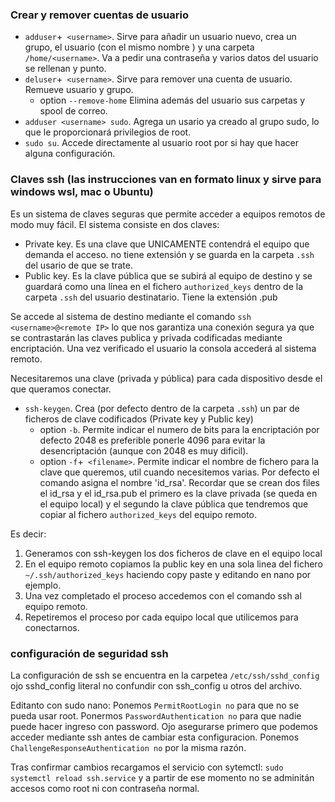 ### Crear y remover cuentas de usuario

* `adduser`+` <username>`. Sirve para añadir un usuario nuevo, crea un grupo, el usuario (con el mismo nombre <username>) y una carpeta `/home/<username>`. Va a pedir una contraseña y varios datos del usuario se rellenan y punto.
* `deluser`+` <username>`. Sirve para remover una cuenta de usuario. Remueve usuario y grupo.
  * option `--remove-home` Elimina además del usuario sus carpetas y spool de correo.
* `adduser <username> sudo`. Agrega un usario ya creado al grupo sudo, lo que le proporcionará privilegios de root.
* `sudo su`. Accede directamente al usuario root por si hay que hacer alguna configuración.

### Claves ssh (las instrucciones van en formato linux y sirve para windows wsl, mac o Ubuntu)

Es un sistema de claves seguras que permite acceder a equipos remotos de modo muy fácil. El sistema consiste en dos claves:

* Private key. Es una clave que UNICAMENTE contendrá el equipo que demanda el acceso. no tiene extensión y se guarda en la carpeta `.ssh` del usario de que se trate.
* Public key. Es la clave pública que se subirá al equipo de destino y se guardará como una línea en el fichero `authorized_keys` dentro de la carpeta `.ssh` del usuario destinatario. Tiene la extensión .pub

Se accede al sistema de destino mediante el comando `ssh <username>@<remote IP>` lo que nos garantiza una conexión segura ya que se contrastarán las claves publica y privada codificadas mediante encriptación. Una vez verificado el usuario la consola accederá al
sistema remoto.

Necesitaremos una clave (privada y pública) para cada dispositivo desde el que queramos conectar.

* `ssh-keygen`. Crea (por defecto dentro de la carpeta `.ssh`) un par de ficheros de clave codificados (Private key y Public key)
  * option `-b`. Permite indicar el numero de bits para la encriptación por defecto 2048 es preferible ponerle 4096 para evitar la desencriptación (aunque con 2048 es muy dificil).
  * option `-f`+` <filename>`. Permite indicar el nombre de fichero para la clave que queremos, util cuando necesitemos varias. Por defecto el comando asigna el nombre 'id_rsa'. Recordar que se crean dos files el id_rsa y el id_rsa.pub el primero es la clave privada (se queda en el equipo local) y el segundo la clave pública que tendremos que copiar al fichero `authorized_keys` del equipo remoto.

Es decir:
1. Generamos con ssh-keygen los dos ficheros de clave en el equipo local
2. En el equipo remoto copiamos la public key en una sola linea del fichero `~/.ssh/authorized_keys` haciendo copy paste y editando en nano por ejemplo.
3. Una vez completado el proceso accedemos con el comando ssh al equipo remoto.
4. Repetiremos el proceso por cada equipo local que utilicemos para conectarnos.

### configuración de seguridad ssh
La configuración de ssh se encuentra en la carpetea `/etc/ssh/sshd_config` ojo sshd_config literal no confundir con ssh_config u otros del archivo.

Editanto con sudo nano:
Ponemos `PermitRootLogin no` para que no se pueda usar root.
Ponermos `PasswordAuthentication no` para que nadie puede hacer ingreso con password. Ojo asegurarse primero que podemos acceder mediante ssh antes de cambiar esta configuracion.
Ponemos `ChallengeResponseAuthentication no` por la misma razón.

Tras confirmar cambios recargamos el servicio con sytemctl: `sudo systemctl reload ssh.service`
y a partir de ese momento no se adminitán accesos como root ni con contraseña normal.
